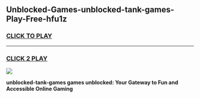 
## Unblocked-Games-unblocked-tank-games-Play-Free-hfu1z
<h3>
<a href="https://premium76.site?title=unblocked-tank-games&ref=10A">CLICK TO PLAY</a></h3>
<hr>

<h3>
<a href="https://premium76.site?title=unblocked-tank-games&ref=10A">CLICK 2 PLAY</a>
  
</h3>

<a href="https://premium76.site?title=unblocked-tank-games&ref=10A"><img src="https://clearcache.store/games.png"></a>


**unblocked-tank-games games unblocked: Your Gateway to Fun and Accessible Online Gaming**
